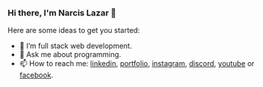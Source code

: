 ### Hi there, I'm Narcis Lazar 👋

Here are some ideas to get you started:

- 🌱 I’m full stack web development.
- 💬 Ask me about programming. 
- 📫 How to reach me: <a href="https://linkedin.com/in/narcislazar" target="_blank">linkedin</a>, <a href="https://lazarnarcis.ro/" target="_blank">portfolio</a>, <a href="https://instagram.com/lnarcis310" target="_blank">instagram</a>, <a href="https://discord.gg/8RV9dsDuRX" target="_blank">discord</a>, <a href="https://www.youtube.com/channel/UCLFSj5BJ5Y5i9moZOTsGE4Q" target="_blank">youtube</a> or <a href="https://web.facebook.com/narcis2003/" target="_blank">facebook</a>.
